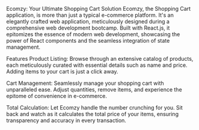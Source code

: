 Ecomzy: Your Ultimate Shopping Cart Solution
Ecomzy, the Shopping Cart application, is more than just a typical e-commerce platform. It's an elegantly crafted web application, meticulously designed during a comprehensive web development bootcamp. Built with React.js, it epitomizes the essence of modern web development, showcasing the power of React components and the seamless integration of state management.

Features
Product Listing: Browse through an extensive catalog of products, each meticulously curated with essential details such as name and price. Adding items to your cart is just a click away.

Cart Management: Seamlessly manage your shopping cart with unparalleled ease. Adjust quantities, remove items, and experience the epitome of convenience in e-commerce.

Total Calculation: Let Ecomzy handle the number crunching for you. Sit back and watch as it calculates the total price of your items, ensuring transparency and accuracy in every transaction.
